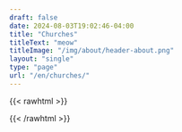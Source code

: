 ```yaml
---
draft: false
date: 2024-08-03T19:02:46-04:00
title: "Churches"
titleText: "meow"
titleImage: "/img/about/header-about.png"
layout: "single"
type: "page"
url: "/en/churches/"
---
```


{{< rawhtml >}}

{{< /rawhtml >}}